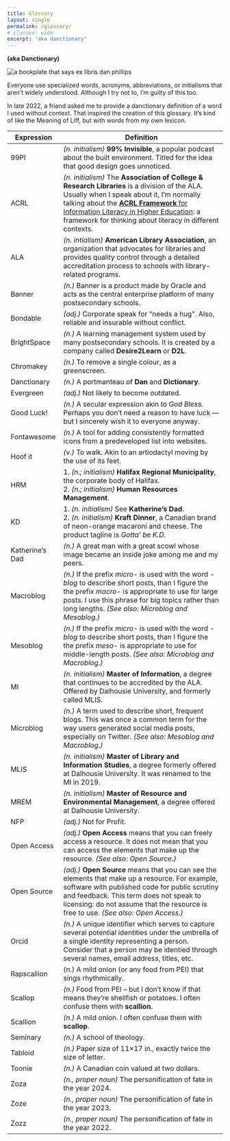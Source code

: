 ```yaml
---
title: Glossary
layout: single
permalink: /glossary/
# classes: wide
excerpt: "aka danctionary"
---
```


**(aka Danctionary)**

![a bookplate that says ex libris dan phillips][dan-bookplate]

Everyone use specialized words, acronyms, abbreviations, or initialisms that aren’t widely understood. Although I try not to, I’m guilty of this too.

In late 2022, a friend asked me to provide a danctionary definition of a word I used without context. That inspired the creation of this glossary. It’s kind of like the Meaning of Liff, but with words from my own lexicon.

| Expression      | Definition                                                                                                                                                                                                                                                                                                                             |
| --------------- | -------------------------------------------------------------------------------------------------------------------------------------------------------------------------------------------------------------------------------------------------------------------------------------------------------------------------------------- |
| 99PI            | _(n. initialism)_ **99% Invisible**, a popular podcast about the built environment. Titled for the idea that good design goes unnoticed.                                                                                                                                                                                               |
| ACRL            | _(n. initialism)_ The **Association of College & Research Libraries** is a division of the ALA. Usually when I speak about it, I’m normally talking about the [**ACRL Framework** for Information Literacy in Higher Education](https://www.ala.org/acrl/standards/ilframework): a framework for thinking about literacy in different contexts. |
| ALA             | _(n. intialism)_ **American Library Association**, an organization that advocates for libraries and provides quality control through a detailed accreditation process to schools with library-related programs.                                                                                                                        |
| Banner          | _(n.)_ Banner is a product made by Oracle and acts as the central enterprise platform of many postsecondary schools.                                                                                                                                                                                                                   |
| Bondable        | _(adj.)_ Corporate speak for “needs a hug”. Also, reliable and insurable without conflict.                                                                                                                                                                                                                                             |
| BrightSpace     | _(n.)_ A learning management system used by many postsecondary schools. It is created by a company called **Desire2Learn** or **D2L**.                                                                                                                                                                                                 |
| Chromakey       | _(n.)_ To remove a single colour, as a greenscreen.                                                                                                                                                                                                                                                                                    |
| Danctionary     | _(n.)_ A portmanteau of **Dan** and **Dictionary**.                                                                                                                                                                                                                                                                                    |
| Evergreen       | _(adj.)_ Not likely to become outdated.                                                                                                                                                                                                                                                                                                |
| Good Luck!      | _(n.)_ A secular expression akin to _God Bless_. Perhaps you don’t need a reason to have luck — but I sincerely wish it to everyone anyway.                                                                                                                                                                                            |
| Fontawesome     | _(n.)_ A tool for adding consistently formatted icons from a predeveloped list into websites.            |
| Hoof it         | _(v.)_ To walk. Akin to an artiodactyl moving by the use of its feet.                                                                                                                                                                                                                                                                  |
| HRM             | 1. _(n.; initialism)_ **Halifax Regional Municipality**, the corporate body of Halifax.<br>2. _(n.; initialism)_ **Human Resources Management**.                                                                                                                                                                                       |
| KD              | 1. _(n. initialism)_ See **Katherine’s Dad**.<br>2. _(n. initialism)_ **Kraft Dinner**, a Canadian brand of neon-orange macaroni and cheese. The product tagline is _Gotta’ be K.D._                                                                                                                                                   |
| Katherine’s Dad | _(n.)_ A great man with a great scowl whose image became an inside joke among me and my peers.                                                                                                                                                                                                                                         |
| Macroblog       | _(n.)_ If the prefix _micro-_ is used with the word _\-blog_ to describe short posts, than I figure the the prefix _macro-_ is appropriate to use for large posts. I use this phrase for big topics rather than long lengths. _(See also: Microblog and Mesoblog.)_                                                                    |
| Mesoblog        | _(n.)_ If the prefix _micro-_ is used with the word _\-blog_ to describe short posts, than I figure the the prefix _meso-_ is appropriate to use for middle-length posts. _(See also: Microblog and Macroblog.)_                                                                                                                       |
| MI              | _(n. initialism)_ **Master of Information**, a degree that continues to be accredited by the ALA. Offered by Dalhousie University, and formerly called MLIS.                                                                                                                                                                           |
| Microblog       | _(n.)_ A term used to describe short, frequent blogs. This was once a common term for the way users generated social media posts, especially on Twitter. _(See also: Mesoblog and Macroblog.)_                                                                                                                                         |
| MLIS            | _(n. initialism)_ **Master of Library and Information Studies**, a degree formerly offered at Dalhousie University. It was renamed to the MI in 2019.                                                                                                                                                                                  |
| MREM            | _(n. initialism)_ **Master of Resource and Environmental Management**, a degree offered at Dalhousie University.                                                                                                                                                                                                                       |
| NFP             | _(adj.)_ Not for Profit.                                                                                                                                                                                                                                                                                                               |
| Open Access     | _(adj.)_ **Open Access** means that you can freely access a resource. It does not mean that you can access the elements that make up the resource. _(See also: Open Source.)_                                                                                                                                                          |
| Open Source     | _(adj.)_ **Open Source** means that you can see the elements that make up a resource. For example, software with published code for public scrutiny and feedback. This term does not speak to licensing: do not assume that the resource is free to use. _(See also: Open Access.)_                                                    |
| Orcid     | _(n.)_ A unique identifier which serves to capture several potential identities under the umbrella of a single identity representing a person. Consider that a person may be identied through several names, email address, titles, etc.                                                                                                   |
| Rapscallion     | (n.) A mild onion (or any food from PEI) that sings rhythmically.                                                                                                                                                                                                                                                                      |
| Scallop         | _(n.)_ Food from PEI – but I don’t know if that means they’re shellfish or potatoes. I often confuse them with **scallion**.                                                                                                                                                                                                           |
| Scallion        | _(n.)_ A mild onion. I often confuse them with **scallop**.                                                                                                                                                                                                                                                                            |
| Seminary        | _(n.)_ A school of theology.                                                                                                                                                                                                                                                                                                           |
| Tabloid         | _(n.)_ Paper size of 11×17 in., exactly twice the size of letter.                                                                                                                                                                                                                                                                      |
| Toonie          | _(n.)_ A Canadian coin valued at two dollars.                                                                                                                                                                                                                                                                                          |
| Zoza          | _(n., proper noun)_ The personification of fate in the year 2024.                                                                                                                                                                                                                                                                                     |
| Zoze          | _(n., proper noun)_ The personification of fate in the year 2023.                                                                                                                                                                                                                                                                                     |
| Zozz          | _(n., proper noun)_ The personification of fate in the year 2022.                                                                                                                                                                                                                                                                                     |

[dan-bookplate]: https://lh3.googleusercontent.com/pw/AMWts8Clfq6Zl-ZC-7cUVUgL2TCS9cv1b6kbPi6x_2G5j8wFiZnLnTGkNEwj5cvh7MW11vtCIe7jw5E4uLkdA24bPyzp5tyRFu4yf6K1_mrmoH3UfN2a0vjl09xw7T1uC251_920XA29AfCuowGQBG0lzoz_vg=w800-h450-s-no?authuser=0
